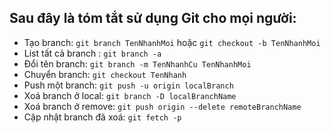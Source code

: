 ## Sau đây là tóm tắt sử dụng Git cho mọi người:

- Tạo branch: `git branch TenNhanhMoi` hoặc `git checkout -b TenNhanhMoi`
- List tất cả branch : `git branch -a`
- Đổi tên branch: `git branch -m TenNhanhCu TenNhanhMoi`
- Chuyển branch: `git checkout TenNhanh`
- Push một branch: `git push -u origin localBranch`
- Xoá branch ở local: `git branch -D localBranchName`
- Xoá branch ở remove: `git push origin --delete remoteBranchName`
- Cập nhật branch đã xoá: `git fetch -p`
